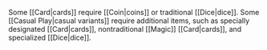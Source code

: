 Some [[Card|cards]] require [[Coin|coins]] or traditional [[Dice|dice]]. Some [[Casual Play|casual variants]] require additional items, such as specially designated [[Card|cards]], nontraditional [[Magic]] [[Card|cards]], and specialized [[Dice|dice]].